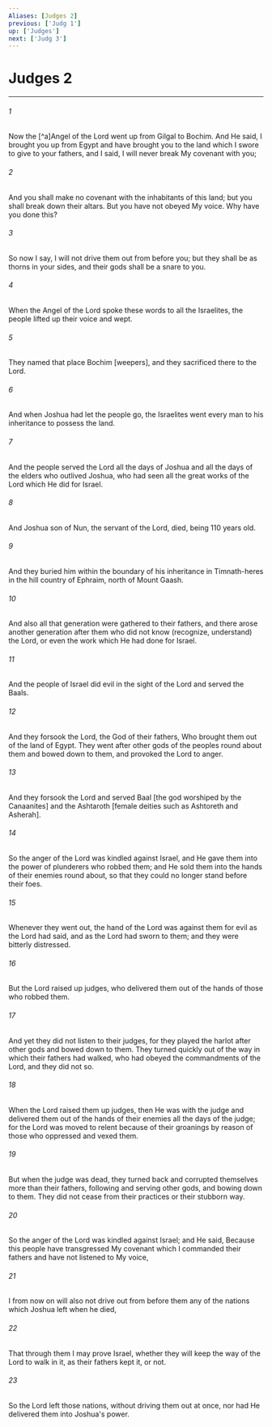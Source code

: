 ```yaml
---
Aliases: [Judges 2]
previous: ['Judg 1']
up: ['Judges']
next: ['Judg 3']
---
```

# Judges 2

***














###### 1 






Now the [^a]Angel of the Lord went up from Gilgal to Bochim. And He said, I brought you up from Egypt and have brought you to the land which I swore to give to your fathers, and I said, I will never break My covenant with you; 













###### 2 






And you shall make no covenant with the inhabitants of this land; but you shall break down their altars. But you have not obeyed My voice. Why have you done this? 













###### 3 






So now I say, I will not drive them out from before you; but they shall be as thorns in your sides, and their gods shall be a snare to you. 













###### 4 






When the Angel of the Lord spoke these words to all the Israelites, the people lifted up their voice and wept. 













###### 5 






They named that place Bochim [weepers], and they sacrificed there to the Lord. 













###### 6 






And when Joshua had let the people go, the Israelites went every man to his inheritance to possess the land. 













###### 7 






And the people served the Lord all the days of Joshua and all the days of the elders who outlived Joshua, who had seen all the great works of the Lord which He did for Israel. 













###### 8 






And Joshua son of Nun, the servant of the Lord, died, being 110 years old. 













###### 9 






And they buried him within the boundary of his inheritance in Timnath-heres in the hill country of Ephraim, north of Mount Gaash. 













###### 10 






And also all that generation were gathered to their fathers, and there arose another generation after them who did not know (recognize, understand) the Lord, or even the work which He had done for Israel. 













###### 11 






And the people of Israel did evil in the sight of the Lord and served the Baals. 













###### 12 






And they forsook the Lord, the God of their fathers, Who brought them out of the land of Egypt. They went after other gods of the peoples round about them and bowed down to them, and provoked the Lord to anger. 













###### 13 






And they forsook the Lord and served Baal [the god worshiped by the Canaanites] and the Ashtaroth [female deities such as Ashtoreth and Asherah]. 













###### 14 






So the anger of the Lord was kindled against Israel, and He gave them into the power of plunderers who robbed them; and He sold them into the hands of their enemies round about, so that they could no longer stand before their foes. 













###### 15 






Whenever they went out, the hand of the Lord was against them for evil as the Lord had said, and as the Lord had sworn to them; and they were bitterly distressed. 













###### 16 






But the Lord raised up judges, who delivered them out of the hands of those who robbed them. 













###### 17 






And yet they did not listen to their judges, for they played the harlot after other gods and bowed down to them. They turned quickly out of the way in which their fathers had walked, who had obeyed the commandments of the Lord, and they did not so. 













###### 18 






When the Lord raised them up judges, then He was with the judge and delivered them out of the hands of their enemies all the days of the judge; for the Lord was moved to relent because of their groanings by reason of those who oppressed and vexed them. 













###### 19 






But when the judge was dead, they turned back and corrupted themselves more than their fathers, following and serving other gods, and bowing down to them. They did not cease from their practices or their stubborn way. 













###### 20 






So the anger of the Lord was kindled against Israel; and He said, Because this people have transgressed My covenant which I commanded their fathers and have not listened to My voice, 













###### 21 






I from now on will also not drive out from before them any of the nations which Joshua left when he died, 













###### 22 






That through them I may prove Israel, whether they will keep the way of the Lord to walk in it, as their fathers kept it, or not. 













###### 23 






So the Lord left those nations, without driving them out at once, nor had He delivered them into Joshua's power.
